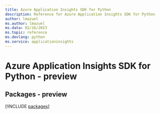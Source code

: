 ```yaml
---
title: Azure Application Insights SDK for Python
description: Reference for Azure Application Insights SDK for Python
author: lmazuel
ms.author: lmazuel
ms.data: 02/16/2023
ms.topic: reference
ms.devlang: python
ms.service: applicationinsights
---
```

# Azure Application Insights SDK for Python - preview
## Packages - preview
[!INCLUDE [packages](application-insights-index.md)]